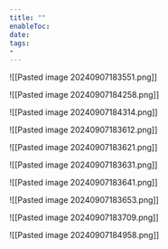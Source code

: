 ```yaml
---
title: ""
enableToc: 
date: 
tags:
- 
---
```

![[Pasted image 20240907183551.png]]

![[Pasted image 20240907184258.png]]

![[Pasted image 20240907184314.png]]

![[Pasted image 20240907183612.png]]

![[Pasted image 20240907183621.png]]

![[Pasted image 20240907183631.png]]

![[Pasted image 20240907183641.png]]

![[Pasted image 20240907183653.png]]

![[Pasted image 20240907183709.png]]

![[Pasted image 20240907184958.png]]




